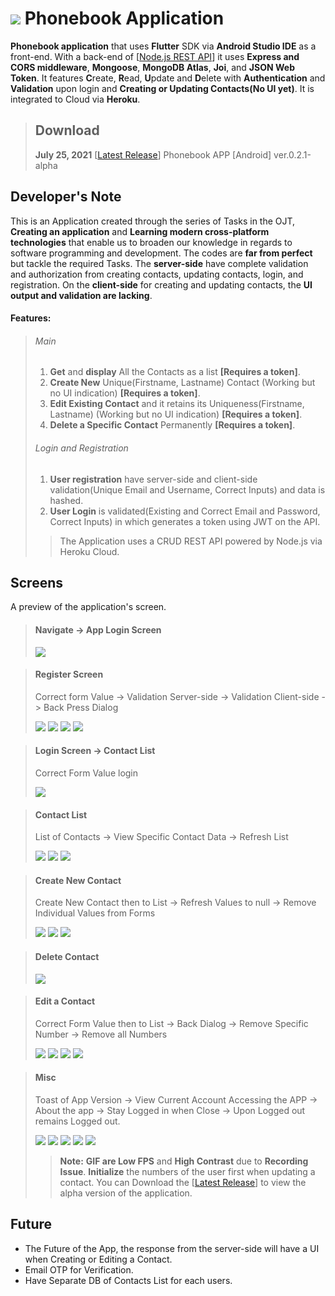 
# ![](assets/icon/logo-50x50.png)  Phonebook Application

**Phonebook application** that uses **Flutter** SDK via **Android Studio IDE** as a front-end. With a back-end of [[Node.js REST API](https://github.com/AY2020-2021-CpE-OJT/JW-Phonebook-API-TASK005)] it uses **Express and CORS middleware**, **Mongoose**, **MongoDB Atlas**, **Joi**, and **JSON Web Token**. It features **C**reate, **R**ead, **U**pdate and **D**elete with **Authentication** and **Validation** upon login and **Creating or Updating Contacts(No UI yet)**. It is integrated to Cloud via **Heroku**.

>## Download
>**July 25, 2021** [[Latest Release](https://github.com/AY2020-2021-CpE-OJT/jw-phonebookapp-005/releases/tag/v0.2.1-alpha)] Phonebook APP [Android] ver.0.2.1-alpha 



## Developer's Note
This is an Application created through the series of Tasks in the OJT, **Creating an application** and **Learning modern cross-platform technologies** that enable us to broaden our knowledge in regards to software programming and development. The codes are **far from perfect** but tackle the required Tasks. The **server-side** have complete validation and authorization from creating contacts, updating contacts, login, and registration. On the **client-side** for creating and updating contacts, the **UI output and validation are lacking**. 
#### Features:
> ###### Main
> 1. **Get** and **display** All the Contacts as a list **[Requires a token]**.
> 2. **Create New** Unique(Firstname, Lastname) Contact (Working but no UI indication) **[Requires a token]**.
> 3. **Edit Existing Contact** and it retains its Uniqueness(Firstname, Lastname) (Working but no UI indication) **[Requires a token]**.
> 4. **Delete a Specific Contact** Permanently **[Requires a token]**.
> ###### Login and Registration
> 1. **User registration** have server-side and client-side validation(Unique Email and Username, Correct Inputs) and data is hashed.
> 2. **User Login** is validated(Existing and Correct Email and Password, Correct Inputs) in which generates a token using JWT on the API.
>
>> The Application uses a CRUD REST API powered by Node.js via Heroku Cloud.

## Screens

A preview of the application's screen.

>#### Navigate -> App Login Screen
>![](screenshots/1_ToApp.gif)

>#### Register Screen
> Correct form Value -> Validation Server-side -> Validation Client-side -> Back Press Dialog
>
>![](screenshots/2_Account%20Creation.gif)
>![](screenshots/3_Validation_1.gif)
>![](screenshots/4_Validation_2.gif)
>![](screenshots/5_BackDialog.gif)

>#### Login Screen -> Contact List
> Correct Form Value login 
>
>![](screenshots/6_login.gif)

>#### Contact List
> List of Contacts -> View Specific Contact Data -> Refresh List 
>
>![](screenshots/7_ListView.gif)
>![](screenshots/8_ViewContacts.gif)
>![](screenshots/13_RefreshList.gif)

>#### Create New Contact
> Create New Contact then to List -> Refresh Values to null -> Remove Individual Values from Forms
>
>![](screenshots/9_CreateAcc_to_list.gif)
>![](screenshots/10_createAcc_refresh.gif)
>![](screenshots/11_CreateAcc_removeIndividual.gif)

>#### Delete Contact
>![](screenshots/12_delete.gif)

>#### Edit a Contact
> Correct Form Value then to List -> Back Dialog -> Remove Specific Number -> Remove all Numbers
>
>![](screenshots/14_EditContact.gif)
>![](screenshots/15_EditContactBack.gif)
>![](screenshots/16_EditContactRemove.gif)
>![](screenshots/17_EditContactNewPhone.gif)

>#### Misc
> Toast of App Version -> View Current Account Accessing the APP -> About the app -> Stay Logged in when Close -> Upon Logged out remains Logged out.
>
>![](screenshots/18_APpVer.gif)
>![](screenshots/19_Account.gif)
>![](screenshots/20_About.gif)
>![](screenshots/21_sharedPref.gif)
>![](screenshots/22_sharedPref_2.gif)
>> **Note:** **GIF are Low FPS** and **High Contrast** due to **Recording Issue**. **Initialize** the numbers of the user first when updating a contact. You can Download the 
[[Latest Release](https://github.com/AY2020-2021-CpE-OJT/jw-phonebookapp-005/releases/tag/v0.2.1-alpha)] to view the alpha version of the application.

## Future
* The Future of the App, the response from the server-side will have a UI when Creating or Editing a Contact. 
* Email OTP for Verification.
* Have Separate DB of Contacts List for each users.